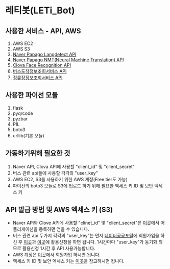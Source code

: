 # 레티봇(LETi_Bot)

## 사용한 서비스 - API, AWS
1. AWS EC2
2. AWS S3
3. [Naver Papago Langdetect API](https://developers.naver.com/docs/detectLangs/examples/#python)
4. [Naver Papago NMT(Neural Machine Translation) API](https://developers.naver.com/docs/nmt/reference/)
5. [Clova Face Recognition API](https://developers.naver.com/docs/clova/api/CFR/API_Guide.md#Overview)
6. [버스도착정보조회서비스 API](https://www.data.go.kr/dataset/15000175/openapi.do)
7. [정류장정보조회서비스 API](https://www.data.go.kr/dataset/15000303/openapi.do)

## 사용한 파이선 모듈
1. flask
2. pyqrcode
3. pyzbar
4. PIL
5. boto3
6. urllib(기본 모듈)

## 가동하기위해 필요한 것
1. Naver API, Clova API에 사용할 "client_id" 및 "client_secret"
2. 버스 관련 api들에 사용할 각각의 "user_key"
3. AWS EC2, S3를 사용하기 위한 AWS 계정(Free tier도 가능)
4. 파이선의 boto3 모듈로 S3에 업로드 하기 위해 필요한 엑세스 키 ID 및 보안 엑세스 키

## API 발급 방법 및 AWS 엑세스 키 (S3)
- Naver APi와 Clove API에 사용할 "clinet_id" 및 "client_secret"은 [이곳](https://developers.naver.com)에서 어플리케이션을 등록하면 얻을 수 있습니다.
- 버스 관련 api 두가지 각각의 "user_key"는 먼저 [데이터공공포털](https://data.go.kr)에 회원가입을 하신 후 [이곳](https://www.data.go.kr/dataset/15000759/openapi.do)과 [이곳](https://www.data.go.kr/dataset/15000175/openapi.do)에 활용신청을 하면 됩니다. 1시간마다 "user_key"가 동기화 되므로 활용신청 1시간 후 API 사용가능합니다.
- AWS 계정은 [이곳](https://aws.amazon.com/ko/)에서 회원가입 하시면 됩니다.
- 엑세스 키 ID 및 보안 엑세스 키는 [이곳](https://keichee.tistory.com/298)을 참고하시면 됩니다.
